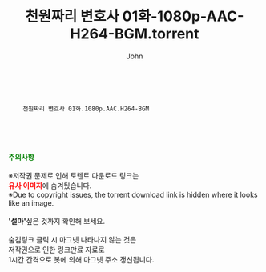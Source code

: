 ﻿---
layout: post
title:  "    천원짜리 변호사 01화-1080p-AAC-H264-BGM.torrent"
author: John
categories: [ 드라마 ]
tags: [  ]
image:  
description: "    천원짜리 변호사 01화-1080p-AAC-H264-BGM torrent 정보 공유"
toc: true
toc_sticky: true
---

<br>

        천원짜리 변호사 01화.1080p.AAC.H264-BGM  
    
<br><br><br>
<p data-ke-size="size16"><b><span style="color: green;">주의사항</span></b><br /><br />※저작권 문제로 인해 토렌트 다운로드 링크는<br /><b><span style="color: red;">유사 이미지</span></b>에 숨겨뒀습니다.<br />※Due to copyright issues, the torrent download link is hidden where it looks like an image.<br /><br /><b>'설마'</b>싶은 것까지 확인해 보세요.<br /><br />숨김링크 클릭 시 마그넷 나타나지 않는 것은<br />저작권으로 인한 링크만료 자료로<br />1시간 간격으로 봇에 의해 마그넷 주소 갱신됩니다.</p>
